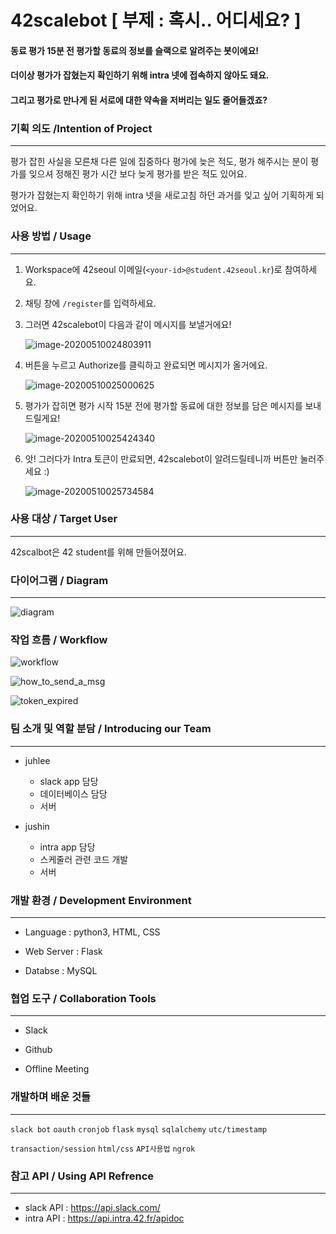 # 42scalebot [ 부제 : 혹시.. 어디세요? ]

#### 동료 평가 15분 전 평가할 동료의 정보를 슬랙으로 알려주는 봇이에요!

#### 더이상 평가가 잡혔는지 확인하기 위해 intra 넷에 접속하지 않아도 돼요.

#### 그리고 평가로 만나게 된 서로에 대한 약속을 저버리는 일도 줄어들겠죠?



### 기획 의도 /Intention of Project

___

평가 잡힌 사실을 모른채 다른 일에 집중하다 평가에 늦은 적도, 평가 해주시는 분이 평가를 잊으셔 정해진 평가 시간 보다 늦게 평가를 받은 적도 있어요.

평가가 잡혔는지 확인하기 위해 intra 넷을 새로고침 하던 과거를 잊고 싶어 기획하게 되었어요.



###  사용 방법 / Usage

___

1.  Workspace에 42seoul 이메일(```<your-id>@student.42seoul.kr```)로 참여하세요.

2. 채팅 창에 ```/register```를 입력하세요.

3. 그러면 42scalebot이 다음과 같이 메시지를 보낼거에요!

   ![image-20200510024803911](img/image-20200510024803911.png)

4. 버튼을 누르고 Authorize를 클릭하고 완료되면 메시지가 올거에요.

   ![image-20200510025000625](img/image-20200510025000625.png)

5. 평가가 잡히면 평가 시작 15분 전에 평가할 동료에 대한 정보를 담은 메시지를 보내드릴게요!

   ![image-20200510025424340](img/image-20200510025424340.png)

6. 앗! 그러다가 Intra 토큰이 만료되면, 42scalebot이 알려드릴테니까 버튼만 눌러주세요 :)

   ![image-20200510025734584](img/image-20200510025734584.png)



### 사용 대상 / Target User

___

42scalbot은 42 student를 위해 만들어졌어요.



 ### 다이어그램 / Diagram

___



![diagram](img/diagram.png)

### 작업 흐름 /  Workflow

![workflow](img/workflow.png)

![how_to_send_a_msg](img/how_to_send_a_msg.png)

![token_expired](img/token_expired.png)

### 팀 소개 및 역할 분담 / Introducing our Team

___

- juhlee

  - slack app 담당
  - 데이터베이스 담당
  - 서버

- jushin

  - intra app 담당
  - 스케줄러 관련 코드 개발
  - 서버



### 개발 환경 / Development Environment

____

- Language : python3, HTML, CSS

- Web Server : Flask

- Databse : MySQL



### 협업 도구 / Collaboration Tools

---

- Slack

- Github

- Offline Meeting



### 개발하며 배운 것들

---

```slack bot``` 	```oauth```	```cronjob``` 	```flask```	```mysql```	```sqlalchemy```	```utc/timestamp```

```transaction/session```	```html/css```	```API사용법``` 	```ngrok```



### 참고 API / Using API Refrence

---

- slack API : https://api.slack.com/
- intra API : https://api.intra.42.fr/apidoc
